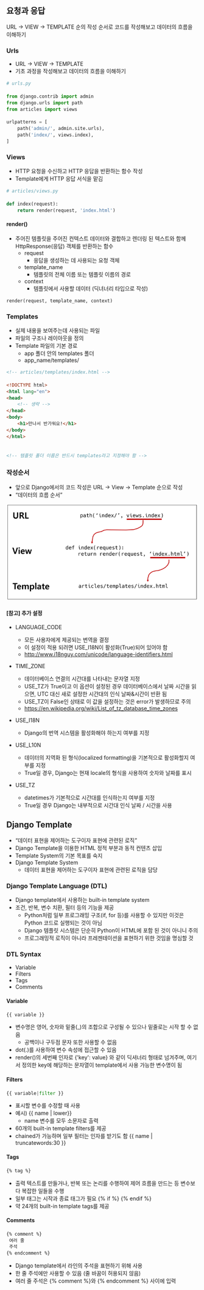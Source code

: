 ## 요청과 응답

URL → VIEW → TEMPLATE 순의 작성 순서로 코드를 작성해보고 데이터의 흐름을 이해하기

### Urls

* URL → VIEW → TEMPLATE
* 기초 과정을 작성해보고 데이터의 흐름을 이해하기

```python
# urls.py

from django.contrib import admin
from django.urls import path
from articles import views

urlpatterns = [
	path('admin/', admin.site.urls),
	path('index/', views.index),
]

```

### Views

* HTTP 요청을 수신하고 HTTP 응답을 반환하는 함수 작성
* Template에게 HTTP 응답 서식을 맡김

```python
# articles/views.py

def index(request):
	return render(request, 'index.html')
```

#### render()

* 주어진 템플릿을 주어진 컨텍스트 데이터와 결합하고 렌더링 된 텍스트와 함께 HttpResponse(응답) 객체를 반환하는 함수 
  * request 
    * 응답을 생성하는 데 사용되는 요청 객체 
  * template_name 
    * 템플릿의 전체 이름 또는 템플릿 이름의 경로 
  * context 
    * 템플릿에서 사용할 데이터 (딕녀너리 타입으로 작성)

```python
render(request, template_name, context)
```

### Templates

* 실제 내용을 보여주는데 사용되는 파일 
* 파일의 구조나 레이아웃을 정의 
* Template 파일의 기본 경로 
  * app 폴더 안의 templates 폴더 
  * app_name/templates/

```html
<!-- articles/templates/index.html -->

<!DOCTYPE html>
<html lang="en">
<head>
	<!-- 생략 -->
</head>
<body>
	<h1>만나서 반가워요!</h1>
</body>
</html>


<!-- 템플릿 폴더 이름은 반드시 templates라고 지정해야 함 -->
```

### 작성순서

* 앞으로 Django에서의 코드 작성은 URL → View → Template 순으로 작성
* “데이터의 흐름 순서”

![image-20220929130619404](readme.assets/image-20220929130619404.png)

#### [참고] 추가 설정

* LANGUAGE_CODE 
  * 모든 사용자에게 제공되는 번역을 결정 
  * 이 설정이 적용 되려면 USE_I18N이 활성화(True)되어 있어야 함 
  * http://www.i18nguy.com/unicode/language-identifiers.html

* TIME_ZONE 
  * 데이터베이스 연결의 시간대를 나타내는 문자열 지정 
  * USE_TZ가 True이고 이 옵션이 설정된 경우 데이터베이스에서 날짜 시간을 읽으면, UTC 대신 새로 설정한 시간대의 인식 날짜&시간이 반환 됨 
  * USE_TZ이 False인 상태로 이 값을 설정하는 것은 error가 발생하므로 주의 
  * https://en.wikipedia.org/wiki/List_of_tz_database_time_zones

* USE_I18N 
  * Django의 번역 시스템을 활성화해야 하는지 여부를 지정 
* USE_L10N 
  * 데이터의 지역화 된 형식(localized formatting)을 기본적으로 활성화할지 여부를 지정 
  * True일 경우, Django는 현재 locale의 형식을 사용하여 숫자와 날짜를 표시 
* USE_TZ 
  * datetimes가 기본적으로 시간대를 인식하는지 여부를 지정 
  * True일 경우 Django는 내부적으로 시간대 인식 날짜 / 시간을 사용

## Django Template

* “데이터 표현을 제어하는 도구이자 표현에 관련된 로직” 
* Django Template을 이용한 HTML 정적 부분과 동적 컨텐츠 삽입 
* Template System의 기본 목표를 숙지 
* Django Template System 
  * 데이터 표현을 제어하는 도구이자 표현에 관련된 로직을 담당

### Django Template Language (DTL)

* Django template에서 사용하는 built-in template system 
* 조건, 반복, 변수 치환, 필터 등의 기능을 제공 
  * Python처럼 일부 프로그래밍 구조(if, for 등)를 사용할 수 있지만 이것은 Python 코드로 실행되는 것이 아님 
  * Django 템플릿 시스템은 단순히 Python이 HTML에 포함 된 것이 아니니 주의 
  * 프로그래밍적 로직이 아니라 프레젠테이션을 표현하기 위한 것임을 명심할 것

### DTL Syntax

* Variable 
* Filters 
* Tags 
* Comments

#### Variable

```python
{{ variable }}
```

* 변수명은 영어, 숫자와 밑줄(_)의 조합으로 구성될 수 있으나 밑줄로는 시작 할 수 없음 
  * 공백이나 구두점 문자 또한 사용할 수 없음 
* dot(.)를 사용하여 변수 속성에 접근할 수 있음 
* render()의 세번째 인자로 {'key': value} 와 같이 딕셔너리 형태로 넘겨주며, 여기서 정의한 key에 해당하는 문자열이 template에서 사용 가능한 변수명이 됨

#### Filters

```python
{{ variable|filter }}
```

* 표시할 변수를 수정할 때 사용 
* 예시) {{ name | lower}}
  * name 변수를 모두 소문자로 출력 
* 60개의 built-in template filters를 제공 
* chained가 가능하며 일부 필터는 인자를 받기도 함 {{ name | truncatewords:30 }}

#### Tags

```html
{% tag %}
```

* 출력 텍스트를 만들거나, 반복 또는 논리를 수행하여 제어 흐름을 만드는 등 변수보다 복잡한 일들을 수행 
* 일부 태그는 시작과 종료 태그가 필요 {% if %} {% endif %}
* 약 24개의 built-in template tags를 제공

#### Comments

```html
{% comment %}
 여러 줄
 주석
{% endcomment %}
```



* Django template에서 라인의 주석을 표현하기 위해 사용 
* 한 줄 주석에만 사용할 수 있음 (줄 바꿈이 허용되지 않음) 
* 여러 줄 주석은 {% comment %}와 {% endcomment %} 사이에 입력